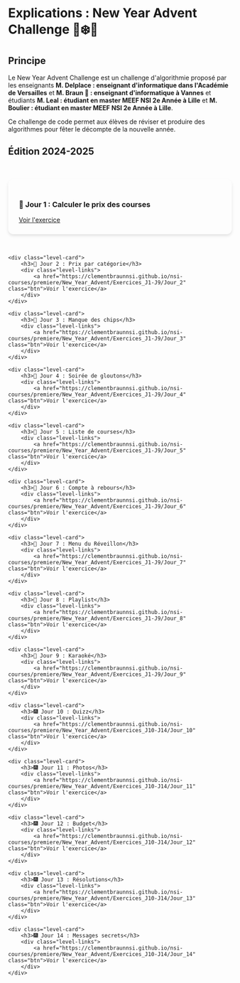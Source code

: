 # Explications : New Year Advent Challenge 🦊❄️🎉

## Principe

Le New Year Advent Challenge est un challenge d'algorithmie proposé par les enseignants **M. Delplace : enseignant d'informatique dans l'Académie de Versailles** et **M. Braun 🦊 : enseignant d'informatique à Vannes** et étudiants **M. Leal : étudiant en master MEEF NSI 2e Année à Lille** et **M. Boulier : étudiant en master MEEF NSI 2e Année à Lille**.

Ce challenge de code permet aux élèves de réviser et produire des algorithmes pour fêter le décompte de la nouvelle année.

## Édition 2024-2025

<style>
.level-cards {
    display: grid;
    grid-template-columns: repeat(auto-fit, minmax(300px, 1fr));
    gap: 2rem;
    padding: 2rem 0;
}

.level-card {
    background: var(--md-default-bg-color);
    border-radius: 12px;
    padding: 1.5rem;
    box-shadow: 0 4px 6px rgba(0, 0, 0, 0.1);
    transition: transform 0.3s ease;
}

.level-card:hover {
    transform: translateY(-5px);
    box-shadow: 0 0 15px rgba(255, 198, 55, 0.8);
}

.level-links {
    display: flex;
    flex-direction: column;
    gap: 0.5rem;
    margin-top: 1rem;
}
</style>

<section class="level-cards">
    <div class="level-card">
        <h3>🎄 Jour 1 : Calculer le prix des courses</h3>
        <div class="level-links">
            <a href="https://clementbraunnsi.github.io/nsi-courses/premiere/New_Year_Advent/Exercices_J1-J9/Jour_1" class="btn">Voir l'exercice</a>
        </div>
    </div>

    <div class="level-card">
        <h3>🎄 Jour 2 : Prix par catégorie</h3>
        <div class="level-links">
            <a href="https://clementbraunnsi.github.io/nsi-courses/premiere/New_Year_Advent/Exercices_J1-J9/Jour_2" class="btn">Voir l'exercice</a>
        </div>
    </div>

    <div class="level-card">
        <h3>🎄 Jour 3 : Manque des chips</h3>
        <div class="level-links">
            <a href="https://clementbraunnsi.github.io/nsi-courses/premiere/New_Year_Advent/Exercices_J1-J9/Jour_3" class="btn">Voir l'exercice</a>
        </div>
    </div>

    <div class="level-card">
        <h3>🎄 Jour 4 : Soirée de gloutons</h3>
        <div class="level-links">
            <a href="https://clementbraunnsi.github.io/nsi-courses/premiere/New_Year_Advent/Exercices_J1-J9/Jour_4" class="btn">Voir l'exercice</a>
        </div>
    </div>

    <div class="level-card">
        <h3>🎄 Jour 5 : Liste de courses</h3>
        <div class="level-links">
            <a href="https://clementbraunnsi.github.io/nsi-courses/premiere/New_Year_Advent/Exercices_J1-J9/Jour_5" class="btn">Voir l'exercice</a>
        </div>
    </div>

    <div class="level-card">
        <h3>🎄 Jour 6 : Compte à rebours</h3>
        <div class="level-links">
            <a href="https://clementbraunnsi.github.io/nsi-courses/premiere/New_Year_Advent/Exercices_J1-J9/Jour_6" class="btn">Voir l'exercice</a>
        </div>
    </div>

    <div class="level-card">
        <h3>🎄 Jour 7 : Menu du Réveillon</h3>
        <div class="level-links">
            <a href="https://clementbraunnsi.github.io/nsi-courses/premiere/New_Year_Advent/Exercices_J1-J9/Jour_7" class="btn">Voir l'exercice</a>
        </div>
    </div>

    <div class="level-card">
        <h3>🎄 Jour 8 : Playlist</h3>
        <div class="level-links">
            <a href="https://clementbraunnsi.github.io/nsi-courses/premiere/New_Year_Advent/Exercices_J1-J9/Jour_8" class="btn">Voir l'exercice</a>
        </div>
    </div>

    <div class="level-card">
        <h3>🎄 Jour 9 : Karaoké</h3>
        <div class="level-links">
            <a href="https://clementbraunnsi.github.io/nsi-courses/premiere/New_Year_Advent/Exercices_J1-J9/Jour_9" class="btn">Voir l'exercice</a>
        </div>
    </div>

    <div class="level-card">
        <h3>🎆 Jour 10 : Quizz</h3>
        <div class="level-links">
            <a href="https://clementbraunnsi.github.io/nsi-courses/premiere/New_Year_Advent/Exercices_J10-J14/Jour_10" class="btn">Voir l'exercice</a>
        </div>
    </div>

    <div class="level-card">
        <h3>🎆 Jour 11 : Photos</h3>
        <div class="level-links">
            <a href="https://clementbraunnsi.github.io/nsi-courses/premiere/New_Year_Advent/Exercices_J10-J14/Jour_11" class="btn">Voir l'exercice</a>
        </div>
    </div>

    <div class="level-card">
        <h3>🎆 Jour 12 : Budget</h3>
        <div class="level-links">
            <a href="https://clementbraunnsi.github.io/nsi-courses/premiere/New_Year_Advent/Exercices_J10-J14/Jour_12" class="btn">Voir l'exercice</a>
        </div>
    </div>

    <div class="level-card">
        <h3>🎆 Jour 13 : Résolutions</h3>
        <div class="level-links">
            <a href="https://clementbraunnsi.github.io/nsi-courses/premiere/New_Year_Advent/Exercices_J10-J14/Jour_13" class="btn">Voir l'exercice</a>
        </div>
    </div>

    <div class="level-card">
        <h3>🎆 Jour 14 : Messages secrets</h3>
        <div class="level-links">
            <a href="https://clementbraunnsi.github.io/nsi-courses/premiere/New_Year_Advent/Exercices_J10-J14/Jour_14" class="btn">Voir l'exercice</a>
        </div>
    </div>
</section>



